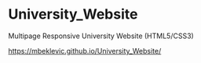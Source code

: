 # University_Website
Multipage Responsive University Website (HTML5/CSS3)


https://mbeklevic.github.io/University_Website/
